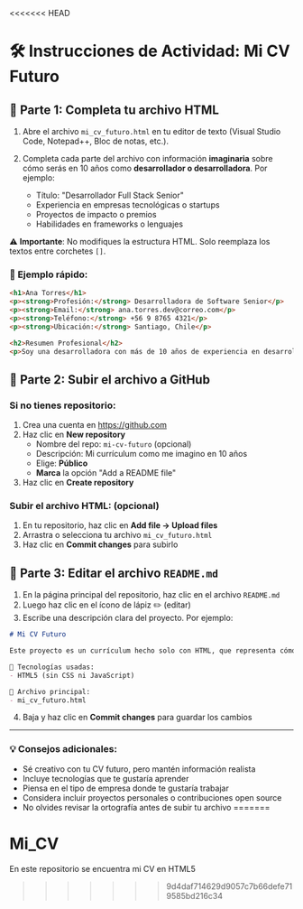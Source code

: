 <<<<<<< HEAD
# 🛠 Instrucciones de Actividad: Mi CV Futuro

## 🧩 Parte 1: Completa tu archivo HTML

1. Abre el archivo `mi_cv_futuro.html` en tu editor de texto (Visual Studio Code, Notepad++, Bloc de notas, etc.).

2. Completa cada parte del archivo con información **imaginaria** sobre cómo serás en 10 años como **desarrollador o desarrolladora**. Por ejemplo:
   * Título: "Desarrollador Full Stack Senior"
   * Experiencia en empresas tecnológicas o startups
   * Proyectos de impacto o premios
   * Habilidades en frameworks o lenguajes

⚠️ **Importante**: No modifiques la estructura HTML. Solo reemplaza los textos entre corchetes `[]`.

### 🧪 Ejemplo rápido:

```html
<h1>Ana Torres</h1>
<p><strong>Profesión:</strong> Desarrolladora de Software Senior</p>
<p><strong>Email:</strong> ana.torres.dev@correo.com</p>
<p><strong>Teléfono:</strong> +56 9 8765 4321</p>
<p><strong>Ubicación:</strong> Santiago, Chile</p>

<h2>Resumen Profesional</h2>
<p>Soy una desarrolladora con más de 10 años de experiencia en desarrollo web, especializada en aplicaciones escalables usando tecnologías modernas como JavaScript, Node.js y bases de datos NoSQL.</p>
```

## 🧭 Parte 2: Subir el archivo a GitHub

### Si no tienes repositorio:

1. Crea una cuenta en https://github.com
2. Haz clic en **New repository**
   * Nombre del repo: `mi-cv-futuro` (opcional)
   * Descripción: Mi currículum como me imagino en 10 años
   * Elige: **Público**
   * **Marca** la opción "Add a README file"
3. Haz clic en **Create repository**

### Subir el archivo HTML: (opcional)

1. En tu repositorio, haz clic en **Add file → Upload files**
2. Arrastra o selecciona tu archivo `mi_cv_futuro.html`
3. Haz clic en **Commit changes** para subirlo

## 📝 Parte 3: Editar el archivo `README.md`

1. En la página principal del repositorio, haz clic en el archivo `README.md`
2. Luego haz clic en el ícono de lápiz ✏️ (editar)
3. Escribe una descripción clara del proyecto. Por ejemplo:

```markdown
# Mi CV Futuro

Este proyecto es un currículum hecho solo con HTML, que representa cómo me imagino a mí mismo/a en 10 años como desarrollador/a. Incluye datos ficticios sobre mi experiencia, habilidades, logros y trayectoria profesional.

🔧 Tecnologías usadas:
- HTML5 (sin CSS ni JavaScript)

📁 Archivo principal:
- mi_cv_futuro.html
```

4. Baja y haz clic en **Commit changes** para guardar los cambios

---

### 💡 Consejos adicionales:

- Sé creativo con tu CV futuro, pero mantén información realista
- Incluye tecnologías que te gustaría aprender
- Piensa en el tipo de empresa donde te gustaría trabajar
- Considera incluir proyectos personales o contribuciones open source
- No olvides revisar la ortografía antes de subir tu archivo
=======
# Mi_CV
En este repositorio se encuentra mi CV en HTML5
>>>>>>> 9d4daf714629d9057c7b66defe719585bd216c34
